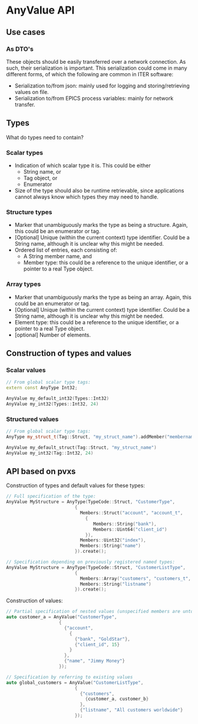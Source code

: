 # AnyValue API

## Use cases

### As DTO's

These objects should be easily transferred over a network connection. As such, their serialization is important. This serialization could come in many different forms, of which the following are common in ITER software:

* Serialization to/from json: mainly used for logging and storing/retrieving values on file.
* Serialization to/from EPICS process variables: mainly for network transfer.

## Types

What do types need to contain?

### Scalar types

* Indication of which scalar type it is. This could be either
  * String name, or
  * Tag object, or
  * Enumerator
* Size of the type should also be runtime retrievable, since applications cannot always know which types they may need to handle.

### Structure types

* Marker that unambiguously marks the type as being a structure. Again, this could be an enumerator or tag.
* [Optional] Unique (within the current context) type identifier. Could be a String name, although it is unclear why this might be needed.
* Ordered list of entries, each consisting of:
  * A String member name, and
  * Member type: this could be a reference to the unique identifier, or a pointer to a real Type object.

### Array types

* Marker that unambiguously marks the type as being an array. Again, this could be an enumerator or tag.
* [Optional] Unique (within the current context) type identifier. Could be a String name, although it is unclear why this might be needed.
* Element type: this could be a reference to the unique identifier, or a pointer to a real Type object.
* [optional] Number of elements.

## Construction of types and values

### Scalar values

```c++
// From global scalar type tags:
extern const AnyType Int32;

AnyValue my_default_int32(Types::Int32)
AnyValue my_int32(Types::Int32, 24)
```

### Structured values

```c++
// From global scalar type tags:
AnyType my_struct_t(Tag::Struct, "my_struct_name").addMember("membername", Tag::Int32);

AnyValue my_default_struct(Tag::Struct, "my_struct_name")
AnyValue my_int32(Tag::Int32, 24)
```

## API based on pvxs

Construction of types and default values for these types:

```c++
// Full specification of the type:
AnyValue MyStructure = AnyType(TypeCode::Struct, "CustomerType",
                          {
                            Members::Struct("account", "account_t",
                              {
                                 Members::String("bank"),
                                 Members::Uint64("client_id")
                              }),
                            Members::Uint32("index"),
                            Members::String("name")
                          }).create();

// Specification depending on previously registered named types:
AnyValue MyStructure = AnyType(TypeCode::Struct, "CustomerListType",
                          {
                            Members::Array("customers", "customers_t", "CustomerType"),
                            Members::String("listname")
                          }).create();
```

Construction of values:

```c++
// Partial specification of nested values (unspecified members are untouched)
auto customer_a = AnyValue("CustomerType",
                    {
                      {"account",
                        {
                          {"bank", "GoldStar"},
                          {"client_id", 15}
                        }
                      },
                      {"name", "Jimmy Money"}
                    });

// Specification by referring to existing values
auto global_customers = AnyValue("CustomerListType",
                          {
                            {"customers",
                              {customer_a, customer_b}
                            },
                            {"listname", "All customers worldwide"}
                          });
```
